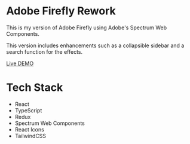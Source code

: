 # Adobe Firefly Rework

This is my version of Adobe Firefly using Adobe's Spectrum Web Components.

This version includes enhancements such as a collapsible sidebar and a search function for the effects.

[Live DEMO](https://adobe-firefly-enhancements.vercel.app/)

# Tech Stack

- React
- TypeScript
- Redux
- Spectrum Web Components
- React Icons
- TailwindCSS
